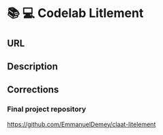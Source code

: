 # 📚 💻 Codelab Litlement

## URL

## Description

## Corrections 

### Final project repository

https://github.com/EmmanuelDemey/claat-litelement
